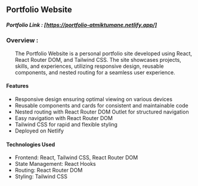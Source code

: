 ## Portfolio Website

##### Portfolio Link : [https://portfolio-atmiktumane.netlify.app/]

### Overview :
<ul>
The Portfolio Website is a personal portfolio site developed using React, React Router DOM, and Tailwind CSS. The site showcases projects, skills, and experiences, utilizing responsive design, reusable components, and nested routing for a seamless user experience.
</ul>


#### Features

* Responsive design ensuring optimal viewing on various devices
* Reusable components and cards for consistent and maintainable code
* Nested routing with React Router DOM Outlet for structured navigation
* Easy navigation with React Router DOM
* Tailwind CSS for rapid and flexible styling
* Deployed on Netlify



#### Technologies Used

* Frontend: React, Tailwind CSS, React Router DOM
* State Management: React Hooks
* Routing: React Router DOM
* Styling: Tailwind CSS






